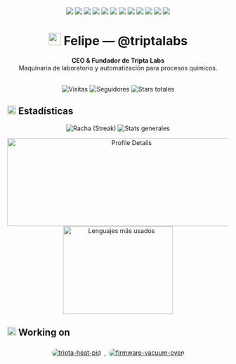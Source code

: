 <!--
README de perfil — @triptalabs
El repo debe llamarse EXACTAMENTE "triptalabs" y ser público.
Ajusta Web/Contacto/LinkedIn si aplica.
-->

<div align="center">
<!-- Stack principal (en encabezado) -->
<br><br>

<div>
  <img src="https://img.shields.io/badge/C-Systems-0e75b6?style=flat&logo=c" />
  <img src="https://img.shields.io/badge/C%2B%2B-Embedded-0e75b6?style=flat&logo=c%2B%2B" />
  <img src="https://img.shields.io/badge/ESP--IDF-Firmware-0e75b6?style=flat&logo=espressif" />
  <img src="https://img.shields.io/badge/FreeRTOS-RTOS-0e75b6?style=flat" />
  <img src="https://img.shields.io/badge/LVGL-UI-0e75b6?style=flat" />
  <img src="https://img.shields.io/badge/RS485%2FModbus-Fieldbus-0e75b6?style=flat" />
  <img src="https://img.shields.io/badge/TypeScript-Frontend-0e75b6?style=flat&logo=typescript" />
  <img src="https://img.shields.io/badge/React-UI-0e75b6?style=flat&logo=react" />
  <img src="https://img.shields.io/badge/TailwindCSS-Style-0e75b6?style=flat&logo=tailwindcss" />
  <img src="https://img.shields.io/badge/Supabase-DB-0e75b6?style=flat&logo=supabase" />
  <img src="https://img.shields.io/badge/Python-Scripting-0e75b6?style=flat&logo=python" />
  <img src="https://img.shields.io/badge/GitHub%20Actions-CI-0e75b6?style=flat&logo=githubactions" />
</div>

# <img src="https://img.icons8.com/fluency/48/test-tube.png" width="28"/> Felipe — @triptalabs 




**CEO & Fundador de <strong>Tripta Labs</strong>**  
Maquinaria de laboratorio y automatización para procesos químicos.  

  <!-- Social proof -->
<br>
<img alt="Visitas" src="https://komarev.com/ghpvc/?username=triptalabs&label=Visitas&color=0e75b6&style=flat" />
<img alt="Seguidores" src="https://img.shields.io/github/followers/triptalabs?style=flat" />
<img alt="Stars totales" src="https://img.shields.io/github/stars/triptalabs?style=flat&label=Stars" />






</div>


## <img src="https://img.icons8.com/color/24/combo-chart.png" width="20"/> Estadísticas

<div align="center">

<!-- Fila 1: 50 / 50 — total 800px, misma altura -->
<p>
  <img alt="Racha (Streak)"
       src="https://streak-stats.demolab.com?user=triptalabs&theme=tokyonight&hide_border=true"
        />
  <img alt="Stats generales"
       src="https://github-readme-stats.vercel.app/api?username=triptalabs&show_icons=true&rank_icon=github&theme=tokyonight&hide_border=true"
      />
</p>

<!-- Fila 2: 75 / 25 — total 800px, misma altura -->
<p>
  <img alt="Profile Details"
       src="https://github-profile-summary-cards.vercel.app/api/cards/profile-details?username=triptalabs&theme=tokyonight"
       width="550" height="200" />
  <img alt="Lenguajes más usados"
       src="https://github-readme-stats.vercel.app/api/top-langs/?username=triptalabs&layout=compact&langs_count=10&theme=tokyonight&hide_border=true"
       width="250" height="200" />
</p>

</div>



## <img src="https://img.icons8.com/fluency/24/brick.png" width="20"/> Working on

<div align="center">

  <a href="https://github.com/triptalabs/tripta-heat-pid">
    <img alt="tripta-heat-pid"
      src="https://github-readme-stats.vercel.app/api/pin/?username=triptalabs&repo=tripta-heat-pid&theme=tokyonight&hide_border=true"
      style="border-radius:12px; border:1px solid rgba(255,255,255,0.12); margin:6px;" loading="lazy" />
  </a>

  <a href="https://github.com/triptalabs/firmware-vacuum-oven">
    <img alt="firmware-vacuum-oven"
      src="https://github-readme-stats.vercel.app/api/pin/?username=triptalabs&repo=PID-simulator&theme=tokyonight&hide_border=true"
      style="border-radius:12px; border:1px solid rgba(255,255,255,0.12); margin:6px;" loading="lazy" />
  </a>

</div>
